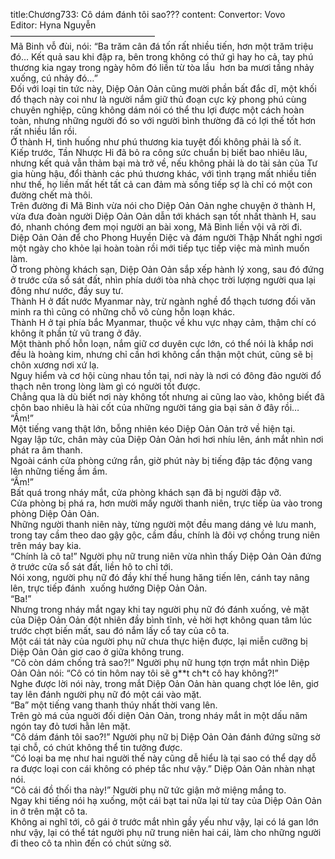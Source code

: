 title:Chương733: Cô dám đánh tôi sao???
content:
Convertor: Vovo<br>Editor: Hyna Nguyễn<br>————————————————–<br>Mã Binh vỗ đùi, nói: “Ba trăm cân đá tốn rất nhiều tiến, hơn một trăm triệu đó… Kết quả sau khi đập ra, bên trong không có thứ gì hay ho cả, tay phú thương kia ngay trong ngày hôm đó liền từ tòa lầu  hơn ba mươi tầng nhảy xuống, cú nhảy đó…”<br>Đối với loại tin tức này, Diệp Oản Oản cũng mười phần bất đắc dĩ, một khối đổ thạch này coi như là người nắm giữ thủ đoạn cực kỳ phong phú cùng chuyên nghiệp, cũng không dám nói có thể thu lợi được một cách hoàn toàn, nhưng những người đó so với người bình thường đã có lợi thế tốt hơn rất nhiều lần rồi.<br>Ở thành H, tình huống như phú thương kia tuyệt đối không phải là số ít.<br>Kiếp trước, Tần Nhược Hi đã bỏ ra công sức chuẩn bị biết bao nhiêu lâu, nhưng kết quả vẫn thảm bại mà trở về, nếu không phải là do tài sản của Tư gia hùng hậu, đổi thành các phú thương khác, với tình trạng mất nhiều tiền như thế, họ liền mất hết tất cả can đảm mà sống tiếp sợ là chỉ có một con đường chết mà thôi.<br>Trên đường đi Mã Binh vừa nói cho Diệp Oản Oản nghe chuyện ở thành H, vừa đưa đoàn người Diệp Oản Oản dẫn tới khách sạn tốt nhất thành H, sau đó, nhanh chóng đem mọi người an bài xong, Mã Binh liền vội vã rời đi.<br>Diệp Oản Oản để cho Phong Huyền Diệc và đám người Thập Nhất nghỉ ngơi một ngày cho khỏe lại hoàn toàn rồi mới tiếp tục tiếp việc mà mình muốn làm.<br>Ở trong phòng khách sạn, Diệp Oản Oản sắp xếp hành lý xong, sau đó đứng ở trước cửa sổ sát đất, nhìn phía dưới tòa nhà chọc trời lượng người qua lại đông như nước, đầy suy tư.<br>Thành H ở đất nước Myanmar này, trừ ngành nghề đổ thạch tương đối văn minh ra thì cũng có những chỗ vô cùng hỗn loạn khác.<br>Thành H ở tại phía bắc Myanmar, thuộc về khu vực nhạy cảm, thậm chí có không ít phần tử vũ trang ở đây.<br>Một thành phố hỗn loạn, nắm giữ cơ duyên cực lớn, có thể nói là khắp nơi đều là hoàng kim, nhưng chỉ cần hơi không cẩn thận một chút, cũng sẽ bị chôn xương nơi xứ lạ.<br>Nguy hiểm và cơ hội cùng nhau tồn tại, nơi này là nơi có đông đảo người đổ thạch nên trong lòng làm gì có người tốt được.<br>Chẳng qua là dù biết nơi này không tốt nhưng ai cũng lao vào, không biết đã chôn bao nhiêu là hài cốt của những người táng gia bại sản ở đây rồi…<br>“Ầm!”<br>Một tiếng vang thật lớn, bỗng nhiên kéo Diệp Oản Oản trở về hiện tại.<br>Ngay lập tức, chân mày của Diệp Oản Oản hơi hơi nhíu lên, ánh mắt nhìn nơi phát ra âm thanh.<br>Ngoài cánh cửa phòng cứng rắn, giờ phút này bị tiếng đập tác động vang lên những tiếng ầm ầm.<br>“Ầm!”<br>Bất quá trong nháy mắt, cửa phòng khách sạn đã bị người đập vỡ.<br>Cửa phòng bị phá ra, hơn mười mấy người thanh niên, trực tiếp ùa vào trong phòng Diệp Oản Oản.<br>Những người thanh niên này, từng người một đều mang dáng vẻ lưu manh, trong tay cầm theo dao gậy gộc, cầm đầu, chính là đôi vợ chồng trung niên trên máy bay kia.<br>“Chính là cô ta!” Người phụ nữ trung niên vừa nhìn thấy Diệp Oản Oản đứng ở trước cửa sổ sát đất, liền hô to chỉ tới.<br>Nói xong, người phụ nữ đó đầy khí thế hung hăng tiến lên, cánh tay nâng lên, trực tiếp đánh  xuống hướng Diệp Oản Oản.<br>“Ba!”<br>Nhưng trong nháy mắt ngay khi tay người phụ nữ đó đánh xuống, vẻ mặt của Diệp Oản Oản đột nhiên đầy bình tĩnh, vẻ hời hợt không quan tâm lúc trước chợt biến mất, sau đó nắm lấy cổ tay của cô ta.<br>Một cái tát này của người phụ nữ chưa thực hiện được, lại miễn cưỡng bị Diệp Oản Oản giơ cao ở giữa không trung.<br>“Cô còn dám chống trả sao?!” Người phụ nữ hung tợn trợn mắt nhìn Diệp Oản Oản nói: “Cô có tin hôm nay tôi sẽ g**t ch*t cô hay không?!”<br>Nghe được lời nói này, trong mắt Diệp Oản Oản hàn quang chợt lóe lên, giơ tay lên đánh người phụ nữ đó một cái vào mặt.<br>“Ba” một tiếng vang thanh thúy nhất thời vang lên.<br>Trên gò má của nguời đối diện Oản Oản, trong nháy mắt in một dấu năm ngón tay đỏ tươi hằn lên mặt.<br>“Cô dám đánh tôi sao?!” Người phụ nữ bị Diệp Oản Oản đánh đứng sững sờ tại chỗ, có chút không thể tin tưởng được.<br>“Có loại ba mẹ như hai người thế này cũng dễ hiểu là tại sao có thể dạy dỗ ra được loại con cái không có phép tắc như vậy.” Diệp Oản Oản nhàn nhạt nói.<br>“Cô cái đồ thối tha này!” Người phụ nữ tức giận mở miệng mắng to.<br>Ngay khi tiếng nói hạ xuống, một cái bạt tai nữa lại từ tay của Diệp Oản Oản in ở trên mặt cô ta.<br>Không ai nghĩ tới, cô gái ở trước mắt nhìn gầy yếu như vậy, lại có lá gan lớn như vậy, lại có thể tát người phụ nữ trung niên hai cái, làm cho những người đi theo cô ta nhìn đến có chút sửng sờ.